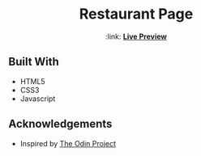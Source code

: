 <h1 align="center">Restaurant Page</h1>
<p align="center">:link: <a href="https://skharat8.github.io/odin-restaurant-page"><strong>Live Preview</strong></a></p>

## Built With

- HTML5
- CSS3
- Javascript

## Acknowledgements

- Inspired by [The Odin Project](https://www.theodinproject.com/lessons/node-path-javascript-tic-tac-toe)
